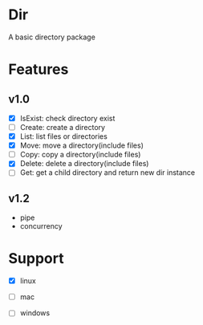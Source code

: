 # Dir

A basic directory package
 
 # Features
 
 ## v1.0
 
 - [x] IsExist: check directory exist
 - [ ] Create: create a directory
 - [x] List: list files or directories
 - [x] Move: move a directory(include files)
 - [ ] Copy: copy a directory(include files)
 - [x] Delete: delete a directory(include files)
 - [ ] Get: get a child directory and return new dir instance
 
 ## v1.2
 
 * pipe
 * concurrency
 
 # Support
 
 - [x] linux
 - [ ] mac
 - [ ] windows
 